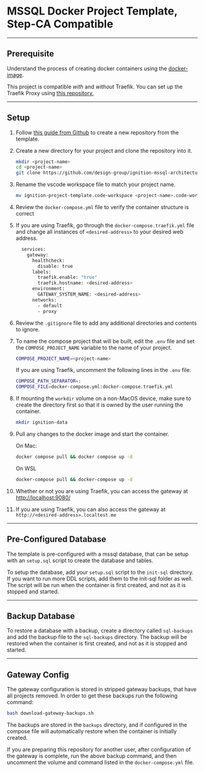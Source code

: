 # MSSQL Docker Project Template, Step-CA Compatible

___

## Prerequisite

Understand the process of creating docker containers using the [docker-image](https://github.com/design-group/ignition-docker).

This project is compatible *with* and *without* Traefik. You can set up the Traefik Proxy using [this repository.](https://github.com/design-group/traefik-proxy)

___

## Setup

1. Follow [this guide from Github](https://docs.github.com/en/repositories/creating-and-managing-repositories/creating-a-repository-from-a-template) to create a new repository from the template.
2. Create a new directory for your project and clone the repository into it.

    ```sh
    mkdir <project-name>
    cd <project-name>
    git clone https://github.com/design-group/ignition-mssql-architecture-template.git .
    ```

3. Rename the vscode workspace file to match your project name.

    ```sh
    mv ignition-project-template.code-workspace <project-name>.code-workspace
    ```

4. Review the `docker-compose.yml` file to verify the container structure is correct
5. If you are using Traefik, go through the `docker-compose.traefik.yml` file and change all instances of `<desired-address>` to your desired web address.

   ```sh
     services:
       gateway:
         healthcheck:
           disable: true
         labels:
           traefik.enable: "true"
           traefik.hostname: <desired-address>
         environment:
           GATEWAY_SYSTEM_NAME: <desired-address>
         networks:
           - default
           - proxy
	```
6. Review the `.gitignore` file to add any additional directories and contents to ignore.
7. To name the compose project that will be built, edit the `.env` file and set the `COMPOSE_PROJECT_NAME` variable to the name of your project.

   	```sh
    COMPOSE_PROJECT_NAME=<project-name>
	```

   If you are using Traefik, uncomment the following lines in the `.env` file:

	```sh
	COMPOSE_PATH_SEPARATOR=:
	COMPOSE_FILE=docker-compose.yml:docker-compose.traefik.yml
	```

8. If mounting the `workdir` volume on a non-MacOS device, make sure to create the directory first so that it is owned by the user running the container.

	```sh
	mkdir ignition-data
	```

9. Pull any changes to the docker image and start the container.
      
    On Mac:
    
	```sh
    docker compose pull && docker compose up -d
    ```
    
	On WSL
    
	```sh
    docker-compose pull && docker-compose up -d
    ```

10. Whether or not you are using Traefik, you can access the gateway at [http://localhost:9080/](http://localhost:9080/)

11. If you are using Traefik, you can also access the gateway at `http://<desired-address>.localtest.me`

___

## Pre-Configured Database

The template is pre-configured with a mssql database, that can be setup with an `setup.sql` script to create the database and tables.

To setup the database, add your `setup.sql` script to the `init-sql` directory. If you want to run more DDL scripts, add them to the init-sql folder as well. The script will be run when the container is first created, and not as it is stopped and started.

___

## Backup Database

To restore a database with a backup, create a directory called `sql-backups` and add the backup file to the `sql-backups` directory. The backup will be restored when the container is first created, and not as it is stopped and started.

___

## Gateway Config

The gateway configuration is stored in stripped gateway backups, that have all projects removed. In order to get these backups run the following command:

```sh
bash download-gateway-backups.sh
```

The backups are stored in the `backups` directory, and if configured in the compose file will automatically restore when the container is initially created. 

If you are preparing this repository for another user, after configuration of the gateway is complete, run the above backup command, and then uncomment the volume and command listed in the `docker-compose.yml` file.
